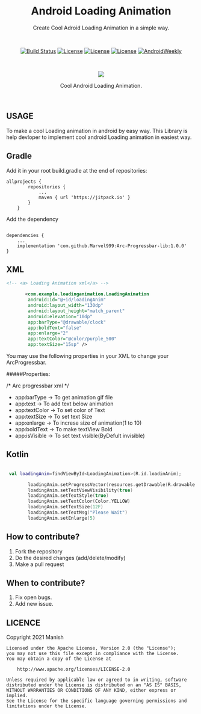 <h1 align="center">Android Loading Animation</h1>

<p align="center">
Create Cool Adroid Loading Animation in a simple way.
</p>
</br>
<p align="center">
  <a href="https://github.com/sparrow007/CarouselRecyclerview/actions"><img alt="Build Status"src="https://github.com/sparrow007/CarouselRecyclerview/workflows/Android%20CI/badge.svg"/></a> 
  <a href="https://opensource.org/licenses/Apache-2.0"><img alt="License" src="https://img.shields.io/badge/License-Apache%202.0-blue.svg"/></a>
  <a href="http://developer.android.com/index.html"><img alt="License" src="https://img.shields.io/badge/platform-android-green.svg"/></a>
    <a href="https://android-arsenal.com/api?level=14"><img alt="License" src="https://img.shields.io/badge/API-14%2B-brightgreen.svg"/></a>
    <a href="https://mailchi.mp/kotlinweekly/kotlin-weekly-242"><img alt="AndroidWeekly" src="https://skydoves.github.io/badges/kotlin-weekly.svg"/></a>

</p>
</br>

<p align="center">
  <img src="https://user-images.githubusercontent.com/43094705/116810846-a697a480-ab63-11eb-8d4e-b705cd16ff41.png">
</p>
 
 <p align="center">
Cool Android Loading Animation.
</p>

</br>



USAGE
-----
To make a cool Loading animation in android by easy way. This Library is help devloper to implement cool android Loading animation in easiest way.

Gradle
------
Add it in your root build.gradle at the end of repositories:
```
allprojects {
		repositories {
			...
			maven { url 'https://jitpack.io' }
		}
	}
```
Add the dependency
```

dependencies {
    ...
    implementation 'com.github.Marvel999:Arc-Progressbar-lib:1.0.0'
}
```


XML
-----

```xml
<!-- <a> Loading Animation xml</a> -->

       <com.example.loadinganimation.LoadingAnimation
        android:id="@+id/loadingAnim"
        android:layout_width="130dp"
        android:layout_height="match_parent"
        android:elevation="10dp"
        app:barType="@drawable/clock"
        app:boldText="false"
        app:enlarge="2"
        app:textColor="@color/purple_500"
        app:textSize="15sp" />

```
You may use the following properties in your XML to change your ArcProgressbar.

#####Properties:


/* Arc progressbar xml */

* app:barType          -> To get animation gif file
* app:text             -> To add text below animation
* app:textColor        -> To set color of Text
* app:textSize         -> To set text Size
* app:enlarge          -> To increse size of animation(1 to 10)
* app:boldText         -> To make textView Bold
* app:isVisible        -> To set text visible(ByDefult invisible)


Kotlin
-----

```kotlin

 val loadingAnim=findViewById<LoadingAnimation>(R.id.loadinAnim);

        loadingAnim.setProgressVector(resources.getDrawable(R.drawable.black_three_dot_circle))
        loadingAnim.setTextViewVisibility(true)
        loadingAnim.setTextStyle(true)
        loadingAnim.setTextColor(Color.YELLOW)
        loadingAnim.setTextSize(12F)
        loadingAnim.setTextMsg("Please Wait")
        loadingAnim.setEnlarge(5)
```

## How to contribute?

1. Fork the repository 
2. Do the desired changes (add/delete/modify)
3. Make a pull request

## When to contribute?

1. Fix open bugs.
2. Add new issue.


LICENCE
-----

 Copyright 2021 Manish

    Licensed under the Apache License, Version 2.0 (the "License");
    you may not use this file except in compliance with the License.
    You may obtain a copy of the License at

        http://www.apache.org/licenses/LICENSE-2.0

    Unless required by applicable law or agreed to in writing, software
    distributed under the License is distributed on an "AS IS" BASIS,
    WITHOUT WARRANTIES OR CONDITIONS OF ANY KIND, either express or implied.
    See the License for the specific language governing permissions and
    limitations under the License.
